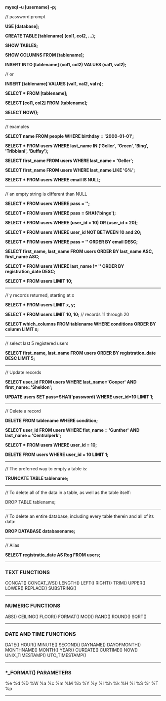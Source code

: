 **mysql -u [username] -p;**

// password prompt

**USE [database];**

**CREATE TABLE [tablename] (col1, col2, ...);**

**SHOW TABLES;**

**SHOW COLUMNS FROM [tablename];**

**INSERT INTO [tablename] (col1, col2) VALUES (val1, val2);**

// or

**INSERT [tablename] VALUES (val1, val2, val n);**

**SELECT * FROM [tablename];**

**SELECT [col1, col2] FROM [tablename];**

**SELECT NOW();**

---

// examples

**SELECT name FROM people WHERE birthday = '2000-01-01';**

**SELECT * FROM users WHERE last_name IN ('Geller', 'Green', 'Bing', 'Tribbiani', 'Buffay');**

**SELECT first_name FROM users WHERE last_name = 'Geller';**

**SELECT first_name FROM users WHERE last_name LIKE 'G%';**

**SELECT * FROM users WHERE email IS NULL;**

---

// an empty string is different than NULL

**SELECT * FROM users WHERE pass = '';**

**SELECT * FROM users WHERE pass = SHA1('bingo');**

**SELECT * FROM users WHERE (user_id < 10) OR (user_id > 20);**

**SELECT * FROM users WHERE user_id NOT BETWEEN 10 and 20;**

**SELECT * FROM users WHERE pass = '' ORDER BY email DESC;**

**SELECT first_name, last_name FROM users ORDER BY last_name ASC, first_name ASC;**

**SELECT * FROM users WHERE last_name != '' ORDER BY registration_date DESC;**

**SELECT * FROM users LIMIT 10;**

---

// y records returned, starting at x

**SELECT * FROM users LIMIT x, y;**

**SELECT * FROM users LIMIT 10, 10;** // records 11 through 20

**SELECT which_columns FROM tablename WHERE conditions ORDER BY column LIMIT x;**

---

// select last 5 registered users

**SELECT first_name, last_name FROM users ORDER BY registration_date DESC LIMIT 5;**

---

// Update records

**SELECT user_id FROM users WHERE last_name='Cooper' AND first_name='Sheldon';**

**UPDATE users SET pass=SHA1('password) WHERE user_id=10 LIMIT 1;**

---

// Delete a record

**DELETE FROM tablename WHERE condition;**

**SELECT user_id FROM users WHERE fist_name = 'Gunther' AND last_name = 'Centralperk';**

**SELECT * FROM users WHERE user_id = 10;**

**DELETE FROM users WHERE user_id = 10 LIMIT 1;**

---

// The preferred way to empty a table is:

**TRUNCATE TABLE tablename;**

---

// To delete all of the data in a table, as well as the table itself:

DROP TABLE tablename;

---

// To delete an entire database, including every table therein and all of its data:

**DROP DATABASE databasename;**

---

// Alias

**SELECT registratio_date AS Reg FROM users;**

---

### TEXT FUNCTIONS

CONCAT()
CONCAT_WS()
LENGTH()
LEFT()
RIGHT()
TRIM()
UPPER()
LOWER()
REPLACE()
SUBSTRING()

---

### NUMERIC FUNCTIONS

ABS()
CEILING()
FLOOR()
FORMAT()
MOD()
RAND()
ROUND()
SQRT()

---

### DATE AND TIME FUNCTIONS

DATE()
HOUR()
MINUTE()
SECOND()
DAYNAME()
DAYOFMONTH()
MONTHNAME()
MONTH()
YEAR()
CURDATE()
CURTIME()
NOW()
UNIX_TIMESTAMP()
UTC_TIMESTAMP()

---

### \*\_FORMAT() PARAMETERS

%e
%d
%D
%W
%a
%c
%m
%M
%b
%Y
%y
%l
%h
%k
%H
%i
%S
%r
%T
%p

---

